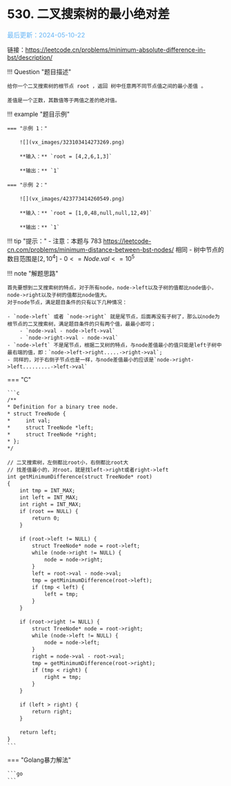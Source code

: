 # 530. 二叉搜索树的最小绝对差

<span style="color:rgb(100,180,246);font-size:11pt">最后更新：2024-05-10-22</span>

链接：https://leetcode.cn/problems/minimum-absolute-difference-in-bst/description/

!!! Question "题目描述"
    
    给你一个二叉搜索树的根节点 root ，返回 树中任意两不同节点值之间的最小差值 。

    差值是一个正数，其数值等于两值之差的绝对值。

!!! example "题目示例"

    === "示例 1："
        
        ![](vx_images/323103414273269.png)

        **输入：** `root = [4,2,6,1,3]`

        **输出：** `1`

    === "示例 2："
    
        ![](vx_images/423773414260549.png)

        **输入：** `root = [1,0,48,null,null,12,49]`

        **输出：** `1`

!!! tip "提示："
    - 注意：本题与 783 https://leetcode-cn.com/problems/minimum-distance-between-bst-nodes/ 相同
    - 树中节点的数目范围是$[2, 10^4]$
    - $0 <= Node.val <= 10^5$


!!! note "解题思路"
    
    首先要想到二叉搜索树的特点，对于所有node，node->left以及子树的值都比node值小，node->right以及子树的值都比node值大。
    对于node节点，满足题目条件的只有以下几种情况：

    - `node->left` 或者 `node->right` 就是尾节点，后面再没有子树了，那么以node为根节点的二叉搜索树，满足题目条件的只有两个值，最最小即可；
        - `node->val - node->left->val`
        - `node->right->val - node->val`
    - `node->left` 不是尾节点，根据二叉树的特点，与node差值最小的值只能是left子树中最右端的值，即：`node->left->right.....->right->val`;
    - 同样的，对于右侧子节点也是一样，与node差值最小的应该是`node->right->left.........->left->val`


=== "C"

    ```c
    /**
    * Definition for a binary tree node.
    * struct TreeNode {
    *     int val;
    *     struct TreeNode *left;
    *     struct TreeNode *right;
    * };
    */
    
    // 二叉搜索树，左侧都比root小，右侧都比root大
    // 找差值最小的，对root，就是找left->right或者right->left
    int getMinimumDifference(struct TreeNode* root)
    {
        int tmp = INT_MAX;
        int left = INT_MAX;
        int right = INT_MAX;
        if (root == NULL) {
            return 0;
        }

        if (root->left != NULL) {
            struct TreeNode* node = root->left;
            while (node->right != NULL) {
                node = node->right;
            }
            left = root->val - node->val;
            tmp = getMinimumDifference(root->left);
            if (tmp < left) {
                left = tmp; 
            }
        }

        if (root->right != NULL) {
            struct TreeNode* node = root->right;
            while (node->left != NULL) {
                node = node->left;
            }
            right = node->val - root->val;
            tmp = getMinimumDifference(root->right);
            if (tmp < right) {
                right = tmp; 
            }
        }

        if (left > right) {
            return right;
        }

        return left;
    }
    ```

=== "Golang暴力解法"

    ```go
    ```

